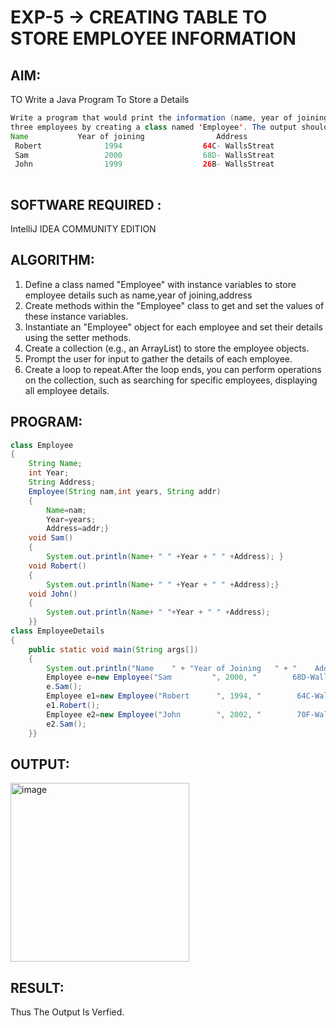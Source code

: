 # EXP-5 -> CREATING TABLE TO STORE EMPLOYEE INFORMATION

## AIM:
TO Write a Java Program To Store a Details
```java
Write a program that would print the information (name, year of joining, salary, address) of 
three employees by creating a class named 'Employee'. The output should be as follows:
Name           Year of joining                Address
 Robert              1994                  64C- WallsStreat
 Sam                 2000                  68D- WallsStreat
 John                1999                  26B- WallsStreat
 
```
## SOFTWARE REQUIRED :
IntelliJ IDEA COMMUNITY EDITION

## ALGORITHM:
1) Define a class named "Employee" with instance variables to store employee details such as name,year of joining,address
2) Create methods within the "Employee" class to get and set the values of these instance variables.
3) Instantiate an "Employee" object for each employee and set their details using the setter methods.
4) Create a collection (e.g., an ArrayList) to store the employee objects.
5) Prompt the user for input to gather the details of each employee.
6) Create a loop to repeat.After the loop ends, you can perform operations on the collection, such as searching for specific employees, displaying all employee details.

## PROGRAM:

```java
class Employee
{
    String Name;
    int Year;
    String Address;
    Employee(String nam,int years, String addr)
    {
        Name=nam;
        Year=years;
        Address=addr;}
    void Sam()
    {
        System.out.println(Name+ " " +Year + " " +Address); }
    void Robert()
    {
        System.out.println(Name+ " " +Year + " " +Address);}
    void John()
    {
        System.out.println(Name+ " "+Year + " " +Address);
    }}
class EmployeeDetails
{
    public static void main(String args[])
    {
        System.out.println("Name    " + "Year of Joining   " + "    Address" );
        Employee e=new Employee("Sam         ", 2000, "        68D-WallsStreet");
        e.Sam();
        Employee e1=new Employee("Robert      ", 1994, "        64C-WallsStreet");
        e1.Robert();
        Employee e2=new Employee("John        ", 2002, "        70F-WallsStreet");
        e2.Sam();
    }}
```

## OUTPUT:

<img width="286" alt="image" src="https://github.com/Monisha-11/EXP-5--JAVA/assets/93427240/a42a07aa-736d-4c9a-951c-2399cd8b3d34">

## RESULT:

Thus The Output Is Verfied.
